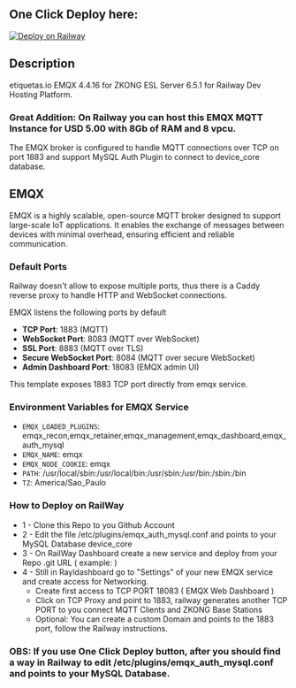 ## One Click Deploy here:
[![Deploy on Railway](https://railway.com/button.svg)](https://railway.com/template/bH12Xo?referralCode=QfkFc_)

## Description

etiquetas.io EMQX 4.4.16 for ZKONG ESL Server 6.5.1 for Railway Dev Hosting Platform. 

### Great Addition: On Railway you can host this EMQX MQTT Instance for USD 5.00 with 8Gb of RAM and 8 vpcu.

The EMQX broker is configured to handle MQTT connections over TCP on port 1883 and support MySQL Auth Plugin to connect to device_core database.

## EMQX

EMQX is a highly scalable, open-source MQTT broker designed to support large-scale IoT applications. It enables the exchange of messages between devices with minimal overhead, ensuring efficient and reliable communication.

### Default Ports

Railway doesn't allow to expose multiple ports, thus there is a Caddy reverse proxy to handle HTTP and WebSocket connections.

EMQX listens the following ports by default

- **TCP Port**: 1883 (MQTT)
- **WebSocket Port**: 8083 (MQTT over WebSocket)
- **SSL Port**: 8883 (MQTT over TLS)
- **Secure WebSocket Port**: 8084 (MQTT over secure WebSocket)
- **Admin Dashboard Port**: 18083 (EMQX admin UI)

This template exposes 1883 TCP port directly from emqx service.

### Environment Variables for EMQX Service

- `EMQX_LOADED_PLUGINS`: emqx_recon,emqx_retainer,emqx_management,emqx_dashboard,emqx_auth_mysql
- `EMQX_NAME`: emqx
- `EMQX_NODE_COOKIE`: emqx
- `PATH`: /usr/local/sbin:/usr/local/bin:/usr/sbin:/usr/bin:/sbin:/bin
- `TZ`: America/Sao_Paulo

### How to Deploy on RailWay

- 1 - Clone this Repo to you Github Account
- 2 - Edit the file /etc/plugins/emqx_auth_mysql.conf and points to your MySQL Database device_core
- 3 - On RailWay Dashboard create a new service and deploy from your Repo .git URL ( example: )
- 4 - Still in Rayldashboard go to "Settings" of your new EMQX service and create access for Networking.
   - Create first access to TCP PORT 18083 ( EMQX Web Dashboard )
   - Click on TCP Proxy and point to 1883, railway generates another TCP PORT to you connect MQTT Clients and ZKONG Base Stations
   - Optional: You can create a custom Domain and points to the 1883 port, follow the Railway instructions.
 
### OBS: If you use One Click Deploy button, after you should find a way in Railway to edit /etc/plugins/emqx_auth_mysql.conf and points to your MySQL Database.
    
